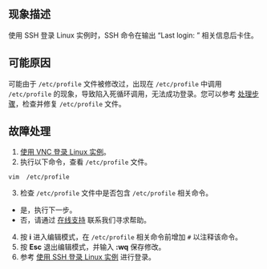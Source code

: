 ## 现象描述
使用 SSH 登录 Linux 实例时，SSH 命令在输出 “Last login: ” 相关信息后卡住。

## 可能原因
可能由于 `/etc/profile` 文件被修改过，出现在 `/etc/profile` 中调用 `/etc/profile` 的现象，导致陷入死循环调用，无法成功登录。您可以参考 [处理步骤](#ProcessingSteps)，检查并修复 `/etc/profile` 文件。

## 故障处理[](id:ProcessingSteps)
1. [使用 VNC 登录 Linux 实例](https://cloud.tencent.com/document/product/213/35701)。
2. 执行以下命令，查看 `/etc/profile` 文件。
```
vim  /etc/profile
```
3. 检查 `/etc/profile` 文件中是否包含 `/etc/profile` 相关命令。
 - 是，执行下一步。
 - 否，请通过 [在线支持](https://cloud.tencent.com/act/event/Online_service?from=doc_213) 联系我们寻求帮助。
4. 按 **i** 进入编辑模式，在 `/etc/profile` 相关命令前增加 `#` 以注释该命令。
5. 按 **Esc** 退出编辑模式，并输入 **:wq** 保存修改。
6. 参考 [使用 SSH 登录 Linux 实例](https://cloud.tencent.com/document/product/213/35700) 进行登录。

